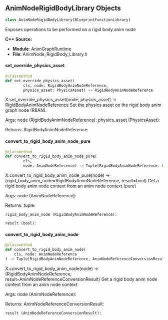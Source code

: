 ## AnimNodeRigidBodyLibrary Objects

```python
class AnimNodeRigidBodyLibrary(BlueprintFunctionLibrary)
```

Exposes operations to be performed on a rigid body anim node

**C++ Source:**

- **Module**: AnimGraphRuntime
- **File**: AnimNode_RigidBody_Library.h

<a id="unreal.AnimNodeRigidBodyLibrary.set_override_physics_asset"></a>

#### set_override_physics_asset

```python
@classmethod
def set_override_physics_asset(
        cls, node: RigidBodyAnimNodeReference,
        physics_asset: PhysicsAsset) -> RigidBodyAnimNodeReference
```

X.set_override_physics_asset(node, physics_asset) -> RigidBodyAnimNodeReference
Set the physics asset on the rigid body anim graph node (RBAN).

Args:
    node (RigidBodyAnimNodeReference): 
    physics_asset (PhysicsAsset): 

Returns:
    RigidBodyAnimNodeReference:

<a id="unreal.AnimNodeRigidBodyLibrary.convert_to_rigid_body_anim_node_pure"></a>

#### convert_to_rigid_body_anim_node_pure

```python
@classmethod
def convert_to_rigid_body_anim_node_pure(
        cls,
        node: AnimNodeReference) -> Tuple[RigidBodyAnimNodeReference, bool]
```

X.convert_to_rigid_body_anim_node_pure(node) -> (rigid_body_anim_node=RigidBodyAnimNodeReference, result=bool)
Get a rigid body anim node context from an anim node context (pure)

Args:
    node (AnimNodeReference): 

Returns:
    tuple: 

    rigid_body_anim_node (RigidBodyAnimNodeReference): 

    result (bool):

<a id="unreal.AnimNodeRigidBodyLibrary.convert_to_rigid_body_anim_node"></a>

#### convert_to_rigid_body_anim_node

```python
@classmethod
def convert_to_rigid_body_anim_node(
    cls, node: AnimNodeReference
) -> Tuple[RigidBodyAnimNodeReference, AnimNodeReferenceConversionResult]
```

X.convert_to_rigid_body_anim_node(node) -> (RigidBodyAnimNodeReference, result=AnimNodeReferenceConversionResult)
Get a rigid body anim node context from an anim node context

Args:
    node (AnimNodeReference): 

Returns:
    AnimNodeReferenceConversionResult: 

    result (AnimNodeReferenceConversionResult):

<a id="unreal.BlendSpaceLibrary"></a>